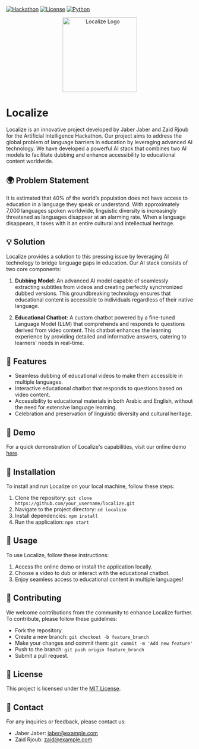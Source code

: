 [![Hackathon](https://img.shields.io/badge/Artificial%20Intelligence%20Hackathon-2024-blueviolet)](https://www.zincaihackathon.com/)
[![License](https://img.shields.io/badge/license-MIT-green)](LICENSE)
[![Python](https://img.shields.io/badge/python-3.8%2B-blue)](https://www.python.org/downloads/)

<div align="center">
  <img src="https://localize-ai.com/your_image_url_here" alt="Localize Logo" width="200px" height="200px">
</div>

# Localize

Localize is an innovative project developed by Jaber Jaber and Zaid Rjoub for the Artificial Intelligence Hackathon. Our project aims to address the global problem of language barriers in education by leveraging advanced AI technology. We have developed a powerful AI stack that combines two AI models to facilitate dubbing and enhance accessibility to educational content worldwide.

## 🌍 Problem Statement

It is estimated that 40% of the world’s population does not have access to education in a language they speak or understand. With approximately 7,000 languages spoken worldwide, linguistic diversity is increasingly threatened as languages disappear at an alarming rate. When a language disappears, it takes with it an entire cultural and intellectual heritage.

## 💡 Solution

Localize provides a solution to this pressing issue by leveraging AI technology to bridge language gaps in education. Our AI stack consists of two core components:

1. **Dubbing Model**: An advanced AI model capable of seamlessly extracting subtitles from videos and creating perfectly synchronized dubbed versions. This groundbreaking technology ensures that educational content is accessible to individuals regardless of their native language.

2. **Educational Chatbot**: A custom chatbot powered by a fine-tuned Language Model (LLM) that comprehends and responds to questions derived from video content. This chatbot enhances the learning experience by providing detailed and informative answers, catering to learners' needs in real-time.

## 🚀 Features

- Seamless dubbing of educational videos to make them accessible in multiple languages.
- Interactive educational chatbot that responds to questions based on video content.
- Accessibility to educational materials in both Arabic and English, without the need for extensive language learning.
- Celebration and preservation of linguistic diversity and cultural heritage.

## 🎥 Demo

For a quick demonstration of Localize's capabilities, visit our online demo [here](link_to_demo).

## 🔧 Installation

To install and run Localize on your local machine, follow these steps:

1. Clone the repository: `git clone https://github.com/your_username/localize.git`
2. Navigate to the project directory: `cd localize`
3. Install dependencies: `npm install`
4. Run the application: `npm start`

## 📝 Usage

To use Localize, follow these instructions:

1. Access the online demo or install the application locally.
2. Choose a video to dub or interact with the educational chatbot.
3. Enjoy seamless access to educational content in multiple languages!

## 🤝 Contributing

We welcome contributions from the community to enhance Localize further. To contribute, please follow these guidelines:

- Fork the repository.
- Create a new branch: `git checkout -b feature_branch`
- Make your changes and commit them: `git commit -m 'Add new feature'`
- Push to the branch: `git push origin feature_branch`
- Submit a pull request.

## 📄 License

This project is licensed under the [MIT License](link_to_license).

## 📧 Contact

For any inquiries or feedback, please contact us:

- Jaber Jaber: jaber@example.com
- Zaid Rjoub: zaid@example.com
